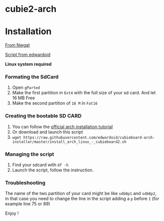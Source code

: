 cubie2-arch
===========

# Installation 

[From Nwgat](http://nwgat.net/easily-install-arch-linux-on-your-cubieboard2/)

[Script from edwardoid](https://github.com/edwardoid/cubieboard-arch-installer)

__Linux system required__

### Formating the SdCard

1. Open `gParted`
2. Make the first partition in `Ext4` with the full size of your sd card. And let 16 MB Free
3. Make the second partition of `16 M` in `Fat16`

### Creating the bootable SD CARD

1. You can follow the [official arch installation tutorial](http://archlinuxarm.org/platforms/armv7/allwinner/cubieboard-2)
2. Or download and launch this script 
3. `wget https://raw.githubusercontent.com/edwardoid/cubieboard-arch-installer/master/install_arch_linux_-_cubieboard2.sh`

### Managing the script 

1. Find your sdcard with `df -h`
2. Launch the script, follow the instruction. 


### Troubleshooting 

The name of the two partition of your card might be like `sdb0p1` and `sdb0p2`, in that case you need to change the line in the script adding a `p` before `1` (for example line 75 or 89)


Enjoy ! 

